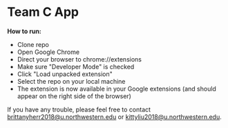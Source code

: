 # Team C App

**How to run:**
- Clone repo
- Open Google Chrome
- Direct your browser to chrome://extensions
- Make sure "Developer Mode" is checked
- Click "Load unpacked extension"
- Select the repo on your local machine
- The extension is now available in your Google extensions (and should appear on the right side of the browser)

If you have any trouble, please feel free to contact brittanyherr2018@u.northwestern.edu or kittyliu2018@u.northwestern.edu.
